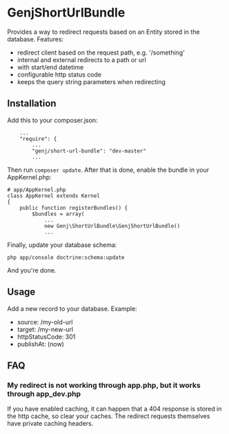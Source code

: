 # GenjShortUrlBundle

Provides a way to redirect requests based on an Entity stored in the database. Features:

* redirect client based on the request path, e.g. '/something'
* internal and external redirects to a path or url
* with start/end datetime
* configurable http status code
* keeps the query string parameters when redirecting



## Installation

Add this to your composer.json:

```
    ...
    "require": {
        ...
        "genj/short-url-bundle": "dev-master"
        ...
```

Then run `composer update`. After that is done, enable the bundle in your AppKernel.php:

```
# app/AppKernel.php
class AppKernel extends Kernel
{
    public function registerBundles() {
        $bundles = array(
            ...
            new Genj\ShortUrlBundle\GenjShortUrlBundle()
            ...
```

Finally, update your database schema:

```
php app/console doctrine:schema:update
```

And you're done.



## Usage

Add a new record to your database. Example:

* source: /my-old-url
* target: /my-new-url
* httpStatusCode: 301
* publishAt: (now)



## FAQ

### My redirect is not working through app.php, but it works through app_dev.php

If you have enabled caching, it can happen that a 404 response is stored in the http cache, so clear your caches. The redirect requests themselves have private caching headers.